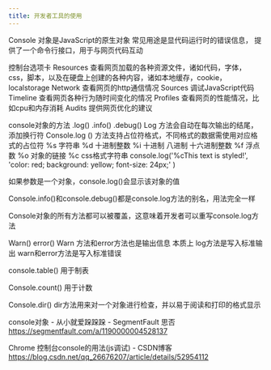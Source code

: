 ```yaml
---
title: 开发者工具的使用
---
```

Console 对象是JavaScript的原生对象
常见用途是显代码运行时的错误信息，
提供了一个命令行接口，用于与网页代码互动


控制台选项卡
Resources 查看网页加载的各种资源文件，诸如代码，字体，css，脚本，以及在硬盘上创建的各种内容，诸如本地缓存，cookie，localstorage
Network 查看网页的http通信情况
Sources 调试JavaScript代码
Timeline 查看网页各种行为随时间变化的情况
Profiles 查看网页的性能情况，比如cpu和内存消耗
Audits 提供网页优化的建议

console对象的方法
.log() .info() .debug()
Log 方法会自动在每次输出的结尾，添加换行符
Console.log () 方法支持占位符格式，不同格式的数据需使用对应格式的占位符
%s 字符串 
%d 十进制整数
%i 十进制 八进制 十六进制整数 
%f 浮点数
%o 对象的链接
%c css格式字符串
console.log('%cThis text is styled!',
  'color: red; background: yellow; font-size: 24px;'
)


如果参数是一个对象，console.log()会显示该对象的值

Console.info()和console.debug()都是console.log方法的别名，用法完全一样

Console对象的所有方法都可以被覆盖，这意味着开发者可以重写console.log方法

Warn() error()
Warn 方法和error方法也是输出信息
本质上 log方法是写入标准输出 
warn和error方法是写入标准错误

console.table() 用于制表

Console.count() 用于计数

Console.dir() 
dir方法用来对一个对象进行检查，并以易于阅读和打印的格式显示



console对象 - 从小就爱跺跺跺 - SegmentFault 思否
https://segmentfault.com/a/1190000004528137



Chrome 控制台console的用法(js调试) - CSDN博客
https://blog.csdn.net/qq_26676207/article/details/52954112

